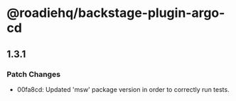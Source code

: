 # @roadiehq/backstage-plugin-argo-cd

## 1.3.1
### Patch Changes

- 00fa8cd: Updated 'msw' package version in order to correctly run tests.
